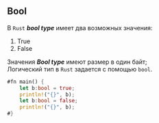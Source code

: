 ## Bool

В `Rust` ***bool type*** имеет два возможных значения:
1. True
2. False
  
Значения ***Bool type*** имеют размер в один байт;  
Логический тип в `Rust` задается с помощью `bool`.
```rust
#fn main() {
    let b:bool = true;
    println!("{}", b);
    let b:bool = false;
    println!("{}", b);
#}
```